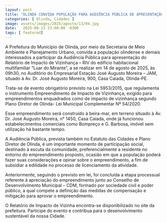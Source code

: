 ```yaml
---
layout: post
title: "OLINDA CONVIDA POPULAÇÃO PARA AUDIÊNCIA PÚBLICA DE APRESENTAÇÃO DO RELATÓRIO DE IMPACTO DE VIZINHANÇA"
categories: [ Olinda, Cidades ]
image: assets/images/2025/agosto/13/04.jpg
date:   2025-08-13 23:00:00 -0300
tags: [ featured]
---
```

A Prefeitura do Município de Olinda, por meio da Secretaria de Meio Ambiente e Planejamento Urbano, convida a população olindense e demais interessados a participar da Audiência Pública para apresentação do Relatório de Impacto de Vizinhança – RIV do edifício habitacional multifamiliar “Luar do Mirante”, a se realizar em 14 de agosto de 2025, às 09h30, no Auditório do Empresarial Estação José Augusto Moreira – JAM, situado à Av. Dr. José Augusto Moreira, 900, Casa Caiada, Olinda-PE.

Trata-se de evento obrigatório previsto na Lei 5953/2015, que regulamenta o instrumento Empreendimento de Impacto de Vizinhança, exigido para empreendimentos enquadrados como de impacto de vizinhança segundo Plano Diretor de Olinda- Lei Municipal Complementar Nº 54/2020.

Esse empreendimento será construído à beira-mar, em terreno situado à Av. Dr. José Augusto Moreira, n° 1450, Casa Caiada, onde já funcionou estabelecimentos comerciais como Bompreço e G. Barbosa, imóvel sem utilização há bastante tempo.

A Audiência Pública, prevista também no Estatuto das Cidades e Plano Diretor de Olinda, é um importante momento de participação social, destinado à escuta da comunidade, preferencialmente a residente no entorno do empreendimento proposto, ocasião em que a população poderá fazer suas considerações e opinar sobre o empreendimento, a fim de subsidiar a edilidade no processo de licenciamento da atividade.

Anteriormente, seguindo o previsto em lei, foi concluída a etapa processual referente à apreciação do empreendimento junto ao Conselho de Desenvolvimento Municipal – CDM, formado por sociedade civil e poder público, a qual compete a definição das medidas de compensação e mitigação para aprovar o empreendimento.

O Relatório de Impacto de Vizinha encontra-se disponibilizado no site da prefeitura. Participe do evento e contribua para o desenvolvimento sustentável da nossa Cidade.